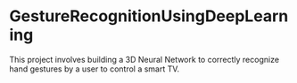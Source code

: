 # GestureRecognitionUsingDeepLearning
This project involves building a 3D Neural Network to correctly recognize hand gestures by a user to control a smart TV.
